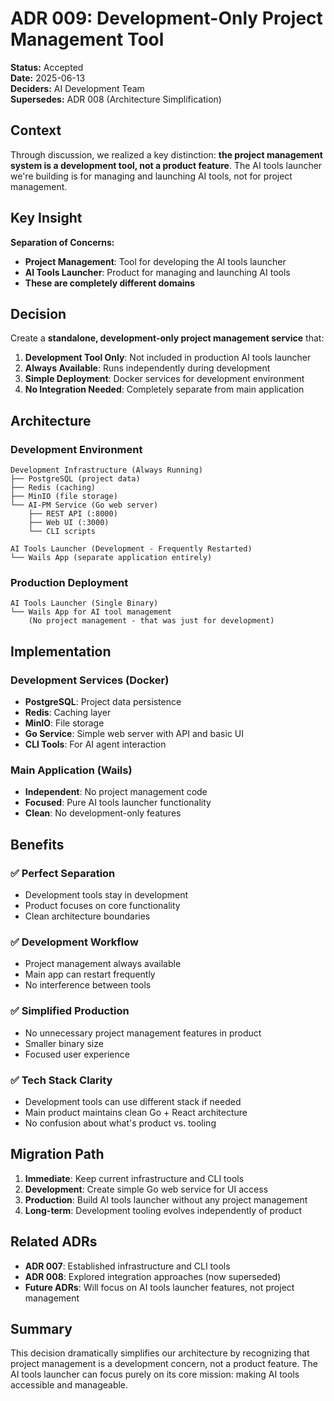 # ADR 009: Development-Only Project Management Tool

**Status:** Accepted  
**Date:** 2025-06-13  
**Deciders:** AI Development Team  
**Supersedes:** ADR 008 (Architecture Simplification)

## Context

Through discussion, we realized a key distinction: **the project management system is a development tool, not a product feature**. The AI tools launcher we're building is for managing and launching AI tools, not for project management.

## Key Insight

**Separation of Concerns:**
- **Project Management**: Tool for developing the AI tools launcher
- **AI Tools Launcher**: Product for managing and launching AI tools
- **These are completely different domains**

## Decision

Create a **standalone, development-only project management service** that:

1. **Development Tool Only**: Not included in production AI tools launcher
2. **Always Available**: Runs independently during development
3. **Simple Deployment**: Docker services for development environment
4. **No Integration Needed**: Completely separate from main application

## Architecture

### Development Environment
```
Development Infrastructure (Always Running)
├── PostgreSQL (project data)
├── Redis (caching) 
├── MinIO (file storage)
└── AI-PM Service (Go web server)
    ├── REST API (:8000)
    ├── Web UI (:3000)
    └── CLI scripts

AI Tools Launcher (Development - Frequently Restarted)
└── Wails App (separate application entirely)
```

### Production Deployment
```
AI Tools Launcher (Single Binary)
└── Wails App for AI tool management
    (No project management - that was just for development)
```

## Implementation

### Development Services (Docker)
- **PostgreSQL**: Project data persistence
- **Redis**: Caching layer
- **MinIO**: File storage
- **Go Service**: Simple web server with API and basic UI
- **CLI Tools**: For AI agent interaction

### Main Application (Wails)
- **Independent**: No project management code
- **Focused**: Pure AI tools launcher functionality
- **Clean**: No development-only features

## Benefits

### ✅ **Perfect Separation**
- Development tools stay in development
- Product focuses on core functionality
- Clean architecture boundaries

### ✅ **Development Workflow**
- Project management always available
- Main app can restart frequently
- No interference between tools

### ✅ **Simplified Production**
- No unnecessary project management features in product
- Smaller binary size
- Focused user experience

### ✅ **Tech Stack Clarity**
- Development tools can use different stack if needed
- Main product maintains clean Go + React architecture
- No confusion about what's product vs. tooling

## Migration Path

1. **Immediate**: Keep current infrastructure and CLI tools
2. **Development**: Create simple Go web service for UI access
3. **Production**: Build AI tools launcher without any project management
4. **Long-term**: Development tooling evolves independently of product

## Related ADRs

- **ADR 007**: Established infrastructure and CLI tools
- **ADR 008**: Explored integration approaches (now superseded)
- **Future ADRs**: Will focus on AI tools launcher features, not project management

## Summary

This decision dramatically simplifies our architecture by recognizing that project management is a development concern, not a product feature. The AI tools launcher can focus purely on its core mission: making AI tools accessible and manageable.
